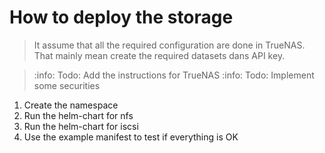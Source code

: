 # How to deploy the storage

> It assume that all the required configuration are done in TrueNAS.
> That mainly mean create the required datasets dans API key.

> :info: Todo: Add the instructions for TrueNAS
> :info: Todo: Implement some securities

1. Create the namespace
2. Run the helm-chart for nfs
3. Run the helm-chart for iscsi
4. Use the example manifest to test if everything is OK
